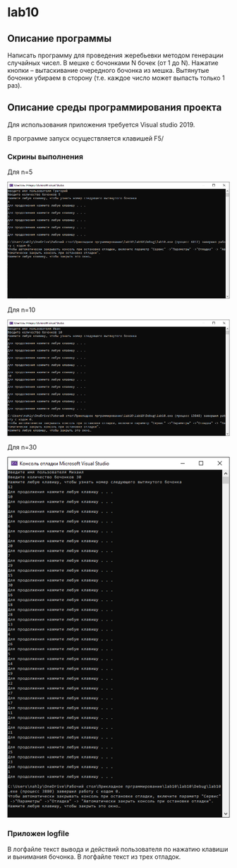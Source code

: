 # lab10
## Описание программы
Написать программу для проведения жеребьевки методом генерации случайных чисел.
В мешке с бочонками N бочек (от 1 до N).
Нажатие кнопки – вытаскивание очередного бочонка из мешка.
Вытянутые бочонки убираем в сторону (т.е. каждое число может выпасть только 1 раз).
## Описание среды программирования проекта 
Для использования приложения требуется Visual studio 2019.

В программе запуск осуществляется клавишей F5/

### Скрины выполнения 
Для n=5

![Отладка для n=5](https://github.com/shpeeps/lab10/blob/main/5.png)

Для n=10

![Отладка для n=10](https://github.com/shpeeps/lab10/blob/main/10.png)

Для n=30

![Отладка для n=30](https://github.com/shpeeps/lab10/blob/main/30.png)

### Приложен logfile
В логфайле текст вывода и действий пользователя по нажатию клавиши и вынимания бочонка.
В логфайле текст из трех отладок.
